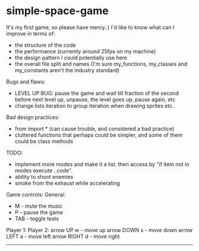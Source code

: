 # simple-space-game
It's my first game, so please have mercy.:) I'd like to know what can I improve in terms of:

- the structure of the code
- the performance (currently around 25fps on my machine)
- the design pattern I could potentially use here
- the overall file split and names (I'm sure my_functions, my_classes and my_constants aren't the industry standard)

Bugs and flaws:
- LEVEL UP BUG: pause the game and wait till fraction of the second before next level up, unpause, the level goes up, pause again, etc
- change lists iteration to group iteration when drawing sprites etc.

Bad design practices:
- from <moduleName> import * (can cause trouble, and considered a bad practice)
- cluttered functions that perhaps could be simpler, and some of them could be class methods

TODO:
- implement more modes and make it a list. then access by "if item not in modes execute ..code".
- ability to shoot enemies
- smoke from the exhaust while accelerating


Game controls:
General:

- M                               - mute the music
- P                               - pause the game
- TAB                             - toggle tests

Player 1:                       Player 2:
arrow UP                        w               - move up
arrow DOWN                      s               - move down
arrow LEFT                      a               - move left
arrow RIGHT                     d               - move right  

_________________________________________________________________________

